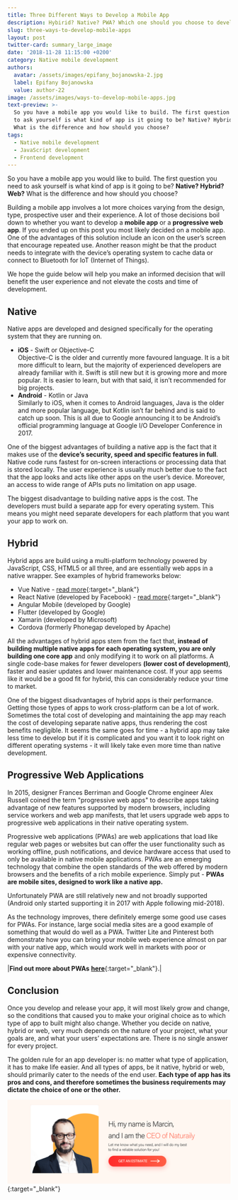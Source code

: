 ```yaml
---
title: Three Different Ways to Develop a Mobile App
description: Hybirid? Native? PWA? Which one should you choose to develop a mobile app.
slug: three-ways-to-develop-mobile-apps
layout: post
twitter-card: summary_large_image
date: '2018-11-28 11:15:00 +0200'
category: Native mobile development
authors:
  avatar: /assets/images/epifany_bojanowska-2.jpg
  label: Epifany Bojanowska
  value: author-22
image: /assets/images/ways-to-develop-mobile-apps.jpg
text-preview: >-
  So you have a mobile app you would like to build. The first question you need
  to ask yourself is what kind of app is it going to be? Native? Hybrid? Web?
  What is the difference and how should you choose?
tags:
  - Native mobile development
  - JavaScript development
  - Frontend development
---
```

So you have a mobile app you would like to build. The first question you need to ask yourself is what kind of app is it going to be? **Native? Hybrid? Web?** What is the difference and how should you choose?

Building a mobile app involves a lot more choices varying from the design, type, prospective user and their experience. A lot of those decisions boil down to whether you want to develop a **mobile app** or a **progressive web app**. If you ended up on this post you most likely decided on a mobile app. One of the advantages of this solution include an icon on the user’s screen that encourage repeated use. Another reason might be that the product needs to integrate with the device’s operating system to cache data or connect to Bluetooth for IoT (Internet of Things).

We hope the guide below will help you make an informed decision that will benefit the user experience and not elevate the costs and time of development.

## Native

Native apps are developed and designed specifically for the operating system that they are running on.

* **iOS** - Swift or Objective-C<br>Objective-C is the older and currently more favoured language. It is a bit more difficult to learn, but the majority of experienced developers are already familiar with it. Swift is still new but it is growing more and more popular. It is easier to learn, but with that said, it isn’t recommended for big projects.
* **Android** - Kotlin or Java<br>Similarly to iOS, when it comes to Android languages, Java is the older and more popular language, but Kotlin isn’t far behind and is said to catch up soon. This is all due to Google announcing it to be Android’s official programming language at Google I/O Developer Conference in  2017.

One of the biggest advantages of building a native app is the fact that it makes use of the **device’s security, speed and specific features in full**. Native code runs fastest for on-screen interactions or processing data that is stored locally. The user experience is usually much better due to the fact that the app looks and acts like other apps on the user’s device. Moreover, an access to wide range of APIs puts no limitation on app usage.

The biggest disadvantage to building native apps is the cost. The developers must build a separate app for every operating system. This means you might need separate developers for each platform that you want your app to work on.

## Hybrid

Hybrid apps are build using a multi-platform technology powered by JavaScript, CSS, HTML5 or all three, and are essentially web apps in a native wrapper. See examples of hybrid frameworks below:

* Vue Native - [read more](https://naturaily.com/blog/vue-js-2018){:target="_blank"}
* React Native (developed by Facebook) - [read more](https://naturaily.com/blog/react-native-things-to-know){:target="_blank"}
* Angular Mobile (developed by Google)
* Flutter (developed by Google)
* Xamarin (developed by Microsoft)
* Cordova (formerly Phonegap developed by Apache)

All the advantages of hybrid apps stem from the fact that, **instead of building multiple native apps for each operating system, you are only building one core app** and only modifying it to work on all platforms. A single code-base makes for fewer developers **(lower cost of development)**, faster and easier updates and lower maintenance cost. If your app seems like it would be a good fit for hybrid, this can considerably reduce your time to market.

One of the biggest disadvantages of hybrid apps is their performance. Getting those types of apps to work cross-platform can be a lot of work. Sometimes the total cost of developing and maintaining the app may reach the cost of developing separate native apps, thus rendering the cost benefits negligible. It seems the same goes for time - a hybrid app may take less time to develop but if it is complicated and you want it to look right on different operating systems - it will likely take even more time than native development.

## Progressive Web Applications

In 2015, designer Frances Berriman and Google Chrome engineer Alex Russell coined the term "progressive web apps" to describe apps taking advantage of new features supported by modern browsers, including service workers and web app manifests, that let users upgrade web apps to progressive web applications in their native operating system.

Progressive web applications (PWAs) are web applications that load like regular web pages or websites but can offer the user functionality such as working offline, push notifications, and device hardware access that used to only be available in native mobile applications. PWAs are an emerging technology that combine the open standards of the web offered by modern browsers and the benefits of a rich mobile experience. Simply put - **PWAs are mobile sites, designed to work like a native app.**

Unfortunately PWA are still relatively new and not broadly supported (Android only started supporting it in 2017 with Apple following mid-2018).

As the technology improves, there definitely emerge some good use cases for PWAs. For instance, large social media sites are a good example of something that would do well as a PWA. Twitter Lite and Pinterest both demonstrate how you can bring your mobile web experience almost on par with your native app, which would work well in markets with poor or expensive connectivity.

|**Find out more about PWAs** [**here**](https://naturaily.com/blog/pwa-guide){:target="_blank"}.|

## Conclusion

Once you develop and release your app, it will most likely grow and change, so the conditions that caused you to make your original choice as to which type of app to built might also change. Whether you decide on native, hybrid or web, very much depends on the nature of your project, what your goals are, and what your users’ expectations are. There is no single answer for every project.

The golden rule for an app developer is: no matter what type of application, it has to make life easier. And all types of apps, be it native, hybrid or web, should primarily cater to the needs of the end user. **Each type of app has its pros and cons, and therefore sometimes the business requirements may dictate the choice of one or the other.**

[![Get an estimate](/assets/images/cta_estimation_1600.png)](https://naturaily.com/get-an-estimate){:target="_blank"}
